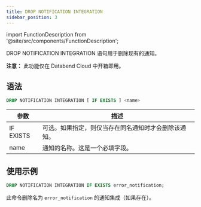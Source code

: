 ```yaml
---
title: DROP NOTIFICATION INTEGRATION
sidebar_position: 3
---
```

import FunctionDescription from '@site/src/components/FunctionDescription';

<FunctionDescription description="引入或更新于：v1.2.371"/>

DROP NOTIFICATION INTEGRATION 语句用于删除现有的通知。

**注意：** 此功能仅在 Databend Cloud 中开箱即用。

## 语法

```sql
DROP NOTIFICATION INTEGRATION [ IF EXISTS ] <name>
```

| 参数                        | 描述                                                                                        |
|----------------------------------|------------------------------------------------------------------------------------------------------|
| IF EXISTS                        | 可选。如果指定，则仅当存在同名通知时才会删除该通知。 |
| name                             | 通知的名称。这是一个必填字段。                                                       |


## 使用示例

```sql
DROP NOTIFICATION INTEGRATION IF EXISTS error_notification;
```

此命令删除名为 `error_notification` 的通知集成（如果存在）。